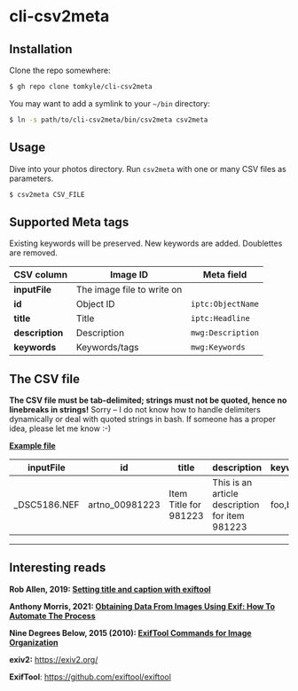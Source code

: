 # cli-csv2meta


## Installation

Clone the repo somewhere:

```bash
$ gh repo clone tomkyle/cli-csv2meta
```

You may want to add a symlink to your `~/bin` directory:

```bash
$ ln -s path/to/cli-csv2meta/bin/csv2meta csv2meta
```

## Usage

Dive into your photos directory. Run `csv2meta` with one or many CSV files as parameters.

```bash
$ csv2meta CSV_FILE 
```

## Supported Meta tags

Existing keywords will be preserved. New keywords are added. Doublettes are removed.

| CSV column      | Image ID                   | Meta field        |
| --------------- | -------------------------- | ----------------- |
| **inputFile**   | The image file to write on |                   |
| **id**          | Object ID                  | `iptc:ObjectName` |
| **title**       | Title                      | `iptc:Headline`   |
| **description** | Description                | `mwg:Description` |
| **keywords**    | Keywords/tags              | `mwg:Keywords`    |

## The CSV file

**The CSV file must be tab-delimited; strings must not be quoted, hence no linebreaks in strings!** Sorry – I do not know how to handle delimiters dynamically or deal with quoted strings in bash. If someone has a proper idea, please let me know :-)

**[Example file](./examples/example.csv)** 

| inputFile    | id             | title                 | description                                    | keywords |
| ------------ | -------------- | --------------------- | ---------------------------------------------- | -------- |
| _DSC5186.NEF | artno_00981223 | Item Title for 981223 | This is an article description for item 981223 | foo,bar  |



---


## Interesting reads

**Rob Allen, 2019: [Setting title and caption with exiftool](https://akrabat.com/setting-title-and-caption-with-exiftool/)**

**Anthony Morris, 2021: [Obtaining Data From Images Using Exif: How To Automate The Process](https://hackernoon.com/obtaining-data-from-images-using-exif-how-to-automate-the-process-fzr33w3)**

**Nine Degrees Below, 2015 (2010): [ExifTool Commands for Image Organization](https://ninedegreesbelow.com/photography/exiftool-commands.html)**

**exiv2:** https://exiv2.org/

**ExifTool**: https://github.com/exiftool/exiftool